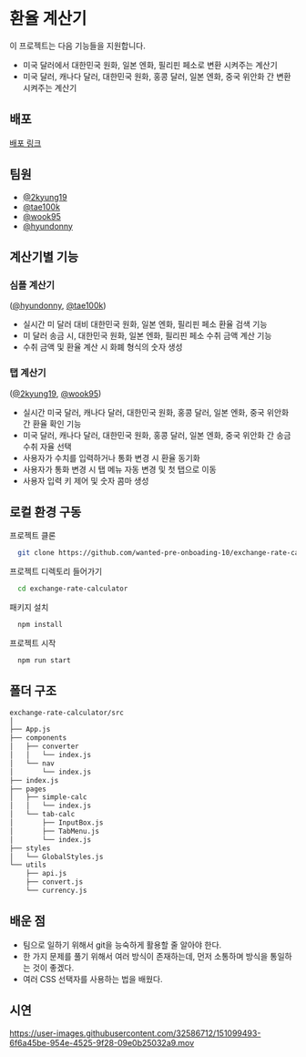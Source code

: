 # 환율 계산기

이 프로젝트는 다음 기능들을 지원합니다.

- 미국 달러에서 대한민국 원화, 일본 엔화, 필리핀 페소로 변환 시켜주는 계산기
- 미국 달러, 캐나다 달러, 대한민국 원화, 홍콩 달러, 일본 엔화, 중국 위안화 간 변환 시켜주는 계산기

## 배포

[배포 링크](http://wanted-team-10-calculator.s3-website-us-east-1.amazonaws.com/simple)

## 팀원

- [@2kyung19](https://github.com/2kyung19)
- [@tae100k](https://github.com/tae100k)
- [@wook95](https://github.com/wook95)
- [@hyundonny](https://github.com/hyundonny)

## 계산기별 기능

### 심플 계산기

([@hyundonny](https://github.com/hyundonny), [@tae100k](https://github.com/tae100k))

- 실시간 미 달러 대비 대한민국 원화, 일본 엔화, 필리핀 페소 환율 검색 기능
- 미 달러 송금 시, 대한민국 원화, 일본 엔화, 필리핀 페소 수취 금액 계산 기능
- 수취 금액 및 환율 계산 시 화폐 형식의 숫자 생성

### 탭 계산기

([@2kyung19](https://github.com/2kyung19), [@wook95](https://github.com/wook95))

- 실시간 미국 달러, 캐나다 달러, 대한민국 원화, 홍콩 달러, 일본 엔화, 중국 위안화 간 환율 확인 기능
- 미국 달러, 캐나다 달러, 대한민국 원화, 홍콩 달러, 일본 엔화, 중국 위안화 간 송금 수취 자율 선택
- 사용자가 수치를 입력하거나 통화 변경 시 환율 동기화
- 사용자가 통화 변경 시 탭 메뉴 자동 변경 및 첫 탭으로 이동
- 사용자 입력 키 제어 및 숫자 콤마 생성

## 로컬 환경 구동

프로젝트 클론

```bash
  git clone https://github.com/wanted-pre-onboading-10/exchange-rate-calculator
```

프로젝트 디렉토리 들어가기

```bash
  cd exchange-rate-calculator
```

패키지 설치

```bash
  npm install
```

프로젝트 시작

```bash
  npm run start
```

## 폴더 구조

```bash
exchange-rate-calculator/src
│
├── App.js
├── components
│   ├── converter
│   │   └── index.js
│   └── nav
│       └── index.js
├── index.js
├── pages
│   ├── simple-calc
│   │   └── index.js
│   └── tab-calc
│       ├── InputBox.js
│       ├── TabMenu.js
│       └── index.js
├── styles
│   └── GlobalStyles.js
└── utils
    ├── api.js
    ├── convert.js
    └── currency.js
```

## 배운 점

- 팀으로 일하기 위해서 git을 능숙하게 활용할 줄 알아야 한다.
- 한 가지 문제를 풀기 위해서 여러 방식이 존재하는데, 먼저 소통하며 방식을 통일하는 것이 좋겠다.
- 여러 CSS 선택자를 사용하는 법을 배웠다.

## 시연

https://user-images.githubusercontent.com/32586712/151099493-6f6a45be-954e-4525-9f28-09e0b25032a9.mov
